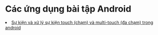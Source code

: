 <h1>Các ứng dụng bài tập Android</h1>





<li><a href="https://github.com/DuongNhatMinh/LamQuenAndroid">Sự kiện và xử lý sự kiện touch (chạm) và multi-touch (đa chạm) trong android</a></li>
